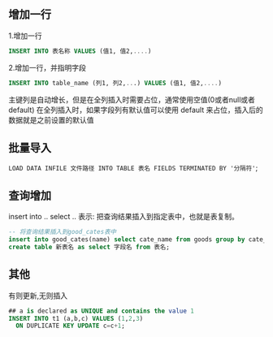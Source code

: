 
## 增加一行
1.增加一行
```sql
INSERT INTO 表名称 VALUES (值1, 值2,....)
```
2.增加一行，并指明字段
```sql
INSERT INTO table_name (列1, 列2,...) VALUES (值1, 值2,....)
```
主键列是自动增长，但是在全列插入时需要占位，通常使用空值(0或者null或者default)
在全列插入时，如果字段列有默认值可以使用 default 来占位，插入后的数据就是之前设置的默认值

## 批量导入
`LOAD DATA INFILE 文件路径 INTO TABLE 表名 FIELDS TERMINATED BY '分隔符'`;

## 查询增加

insert into .. select .. 表示: 把查询结果插入到指定表中，也就是表复制。
```sql
-- 将查询结果插入到good_cates表中
insert into good_cates(name) select cate_name from goods group by cate_name;
create table 新表名 as select 字段名 from 表名;
```

## 其他
有则更新,无则插入
```sql
## a is declared as UNIQUE and contains the value 1
INSERT INTO t1 (a,b,c) VALUES (1,2,3)
  ON DUPLICATE KEY UPDATE c=c+1;
```
